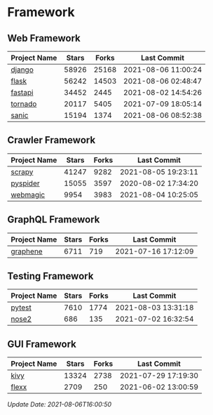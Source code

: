 # Framework

## Web Framework
| Project Name | Stars | Forks | Last Commit |
| ------------ | ----- | ----- | ----------- |
| [django](https://github.com/django/django) | 58926 | 25168 | 2021-08-06 11:00:24 |
| [flask](https://github.com/pallets/flask) | 56242 | 14503 | 2021-08-06 02:48:47 |
| [fastapi](https://github.com/tiangolo/fastapi) | 34452 | 2445 | 2021-08-02 14:54:26 |
| [tornado](https://github.com/tornadoweb/tornado) | 20117 | 5405 | 2021-07-09 18:05:14 |
| [sanic](https://github.com/sanic-org/sanic) | 15194 | 1374 | 2021-08-06 08:52:38 |

## Crawler Framework
| Project Name | Stars | Forks | Last Commit |
| ------------ | ----- | ----- | ----------- |
| [scrapy](https://github.com/scrapy/scrapy) | 41247 | 9282 | 2021-08-05 19:23:11 |
| [pyspider](https://github.com/binux/pyspider) | 15055 | 3597 | 2020-08-02 17:34:20 |
| [webmagic](https://github.com/code4craft/webmagic) | 9954 | 3983 | 2021-08-04 10:25:05 |

## GraphQL Framework
| Project Name | Stars | Forks | Last Commit |
| ------------ | ----- | ----- | ----------- |
| [graphene](https://github.com/graphql-python/graphene) | 6711 | 719 | 2021-07-16 17:12:09 |

## Testing Framework
| Project Name | Stars | Forks | Last Commit |
| ------------ | ----- | ----- | ----------- |
| [pytest](https://github.com/pytest-dev/pytest) | 7610 | 1774 | 2021-08-03 13:31:18 |
| [nose2](https://github.com/nose-devs/nose2) | 686 | 135 | 2021-07-02 16:32:54 |

## GUI Framework
| Project Name | Stars | Forks | Last Commit |
| ------------ | ----- | ----- | ----------- |
| [kivy](https://github.com/kivy/kivy) | 13324 | 2738 | 2021-07-29 17:19:30 |
| [flexx](https://github.com/flexxui/flexx) | 2709 | 250 | 2021-06-02 13:00:59 |

*Update Date: 2021-08-06T16:00:50*